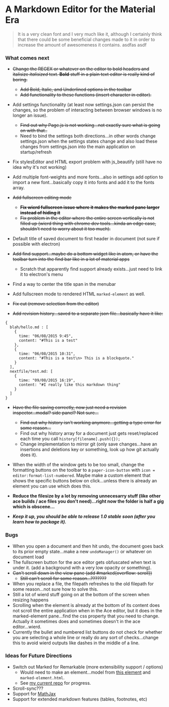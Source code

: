 # A Markdown Editor for the Material Era

> It is a very clean font and I very much like it, although I certainly think that there could be some beneficial changes made to it in order to increase the amount of awesomeness it contains. asdfas asdf

### What comes next

- ~~Change the REGEX or whatever on the editor to bold headers and italisize _italisized_ text. **Bold** stuff in a plain text editor is really kind of boring.~~
  - ~~Add Bold, Italic, and Underlined options in the toolbar~~
  - ~~Add functionality to these functions (insert character in editor).~~

- Add settings functionality (at least now settings.json can persist the changes, so the problem of interacting between browser  windows is no longer an issue).
  - ~~Find out why Page.js is not working...not exactly sure what is going on with that..~~
  - Need to bind the settings both directions...in other words change settings.json when the settings states change and also load these changes from settings.json into the main application on startup/refresh

- Fix stylesEditor and HTML export problem with js_beautify (still have no idea why it's not working)

- Add multiple font-weights and more fonts...also in settings add option to import a new font...basically copy it into fonts and add it to the fonts array.

- ~~Add fullscreen editing mode~~
  - ~~**Fix wierd fullscreen issue where it makes the marked pane larger instead of hiding it**~~
  - ~~Fix problem in the editor where the entire screen vertically is not filled up (wierd thing with chrome dev tools...kinda an edge case, shouldn't need to worry about it too much).~~

- Default title of saved document to first header in document (not sure if possible with electron)

- ~~Add find support...maybe do a bottom widget like in atom, or have the toolbar turn into the find bar like in a lot of material apps~~
  - Scratch that apparently find support already exists...just need to link it to electron's menu

- Find a way to center the title span in the menubar

- Add fullscreen mode to rendered HTML `marked-element` as well.

- ~~Fix cut (remove selection from the editor)~~

- ~~Add revision history...saved to a separate json file...basically have it like:~~

```
{
  blah/hello.md : [
    {
      time: "06/08/2015 9:45",
      content: "#This is a test"
    },
    {
      time: "06/08/2015 10:31",
      content: "#This is a test\n> This is a blockquote."
    }
  ],
  nextfile/test.md: [
    {
      time: "09/08/2015 16:19",
      content: "#I really like this markdown thing"
    }
  ]
}
```

- ~~Have the file saving correctly, now just need a revision inspector...modal? side panel? Not sure...~~
  - ~~Find out why history isn't working anymore...getting a type error for some reason...~~
  - Find out why history array for a document just gets reset/replaced each time you call `history[filename].push({});`
  - Change implementation to mirror git (only save changes...have an insertions and deletions key or something, look up how git actually does it).

- When the width of the window gets to be too small, change the formatting buttons on the toolbar to a `paper-icon-button` with `icon = editor:format-list-numbered`. Maybe make a custom element that shows the specific buttons below on click...unless there is already an element you can use which does this.

- **Reduce the filesize by a lot by removing unnecesarry stuff (like other ace builds / ace files you don't need)...right now the folder is half a gig which is obscene...**

- **_Keep it up, you should be able to release 1.0 stable soon (after you learn how to package it)._**

### Bugs

- When you open a document and then hit undo, the document goes back to its prior empty state...make a new `undoManager()` or whatever on document load
- The fullscreen button for the ace editor gets obfuscated when text is under it. (add a background with a very low opacity or something).
- ~~Can't scroll down in the view pane (add #marked{overflow: scroll})~~
  - ~~Still can't scroll for some reason...???????~~
- When you replace a file, the filepath refreshes to the old filepath for some reason...not sure how to solve this.
- Still a lot of wierd stuff going on at the bottom of the screen when resizing happens
- Scrolling when the element is already at the bottom of its content does not scroll the entire application when in the Ace editor, but it does in the marked-element pane...find the css property that you need to change. Actually it sometimes does and sometimes doesn't in the ace editor...wierd.
- Currently the bullet and numbered list buttons do not check for whether you are selecting a whole line or really do any sort of checks...change this to avoid wierd outputs like dashes in the middle of a line.

### Ideas for Future Directions

- Switch out Marked for Remarkable (more extensibility support / options)
  - Would need to make an element...model from [this element](https://github.com/aktowns/polymer-re-markable/blob/master/re-markable.html) and `marked-element.html`.
  - See [my current repo](https://github.com/zacharyfmarion/Remarkable-Element) for progress.
- Scroll-sync???
- Support for [MathJax](https://www.mathjax.org/)
- Support for extended markdown features (tables, footnotes, etc)
